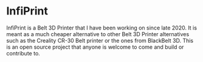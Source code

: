 # InfiPrint
InfiPrint is a Belt 3D Printer that I have been working on since late 2020. It is meant as a much cheaper alternative to other Belt 3D Printer alternatives such as the Creality CR-30 Belt printer or the ones from BlackBelt 3D. This is an open source project that anyone is welcome to come and build or contribute to.
